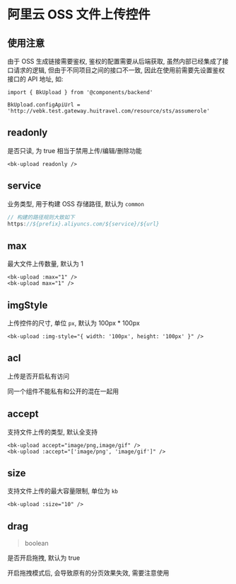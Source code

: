 # 阿里云 OSS 文件上传控件

## 使用注意

由于 OSS 生成链接需要鉴权, 鉴权的配置需要从后端获取, 虽然内部已经集成了接口请求的逻辑, 但由于不同项目之间的接口不一致, 因此在使用前需要先设置鉴权接口的 API 地址, 如: 

```javasciprt
import { BkUpload } from '@components/backend'

BkUpload.configApiUrl = 'http://vebk.test.gateway.huitravel.com/resource/sts/assumerole'
```

## readonly

是否只读, 为 true 相当于禁用上传/编辑/删除功能

```vue
<bk-upload readonly />
```

## service

业务类型, 用于构建 OSS 存储路径, 默认为 `common`

```javascript
// 构建的路径规则大致如下
https://${prefix}.aliyuncs.com/${service}/${url}
```

## max

最大文件上传数量, 默认为 1

```vue
<bk-upload :max="1" />
<bk-upload max="1" />
```

## imgStyle

上传控件的尺寸, 单位 `px`, 默认为 100px * 100px

```vue
<bk-upload :img-style="{ width: '100px', height: '100px' }" />
```

## acl

上传是否开启私有访问

同一个组件不能私有和公开的混在一起用

## accept

支持文件上传的类型, 默认全支持

```vue
<bk-upload accept="image/png,image/gif" />
<bk-upload :accept="['image/png', 'image/gif']" />
```

## size

支持文件上传的最大容量限制, 单位为 `kb`

```vue
<bk-upload :size="10" />
```

## drag
> boolean

是否开启拖拽, 默认为 true

开启拖拽模式后, 会导致原有的分页效果失效, 需要注意使用
